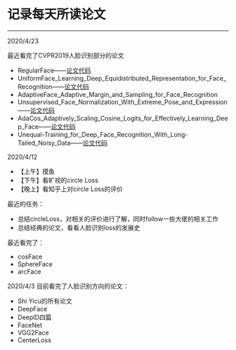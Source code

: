 # 记录每天所读论文

***
2020/4/23

最近看完了CVPR2019人脸识别部分的论文
- RegularFace——[论文代码](https://github.com/zhongyy/Unequal-Training-for-Deep-Face-Recognition-with-Long-Tailed-Noisy-Data)
- UniformFace_Learning_Deep_Equidistributed_Representation_for_Face_Recognition——[论文代码](https://github.com/zhongyy/Unequal-Training-for-Deep-Face-Recognition-with-Long-Tailed-Noisy-Data)
- AdaptiveFace_Adaptive_Margin_and_Sampling_for_Face_Recognition
- Unsupervised_Face_Normalization_With_Extreme_Pose_and_Expression——[论文代码](https://github.com/zhongyy/Unequal-Training-for-Deep-Face-Recognition-with-Long-Tailed-Noisy-Data)
- AdaCos_Adaptively_Scaling_Cosine_Logits_for_Effectively_Learning_Deep_Face——[论文代码](https://github.com/zhongyy/Unequal-Training-for-Deep-Face-Recognition-with-Long-Tailed-Noisy-Data)
- Unequal-Training_for_Deep_Face_Recognition_With_Long-Tailed_Noisy_Data——[论文代码](https://github.com/zhongyy/Unequal-Training-for-Deep-Face-Recognition-with-Long-Tailed-Noisy-Data)

2020/4/12 
- 【上午】摸鱼
- 【下午】看旷视的circle Loss
- 【晚上】看知乎上对circle Loss的评价

最近的任务：
- 总结circleLoss，对相关的评价进行了解，同时follow一些大佬的相关工作
- 总结经典的论文，看看人脸识别loss的发展史

最近看完了：
- cosFace
- SphereFace
- arcFace

2020/4/3 目前看完了人脸识别方向的论文：
- Shi Yicu的所有论文
- DeepFace
- DeepID四篇
- FaceNet
- VGG2Face
- CenterLoss
